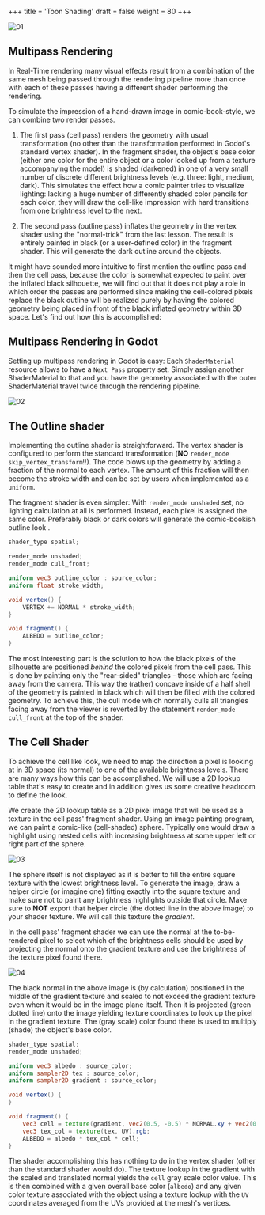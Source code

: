 +++
title = 'Toon Shading'
draft = false
weight = 80
+++

![01](img/01_toonshader_result.png)

## Multipass Rendering

In Real-Time rendering many visual effects result from a combination of the same mesh being passed through the rendering pipeline more than once with each of these passes having a different shader performing the rendering. 

To simulate the impression of a hand-drawn image in comic-book-style, we can combine two render passes.


1. The first pass (cell pass) renders the geometry with usual transformation (no other than the transformation performed in Godot's standard vertex shader). In the fragment shader, the object's base color (either one color for the entire object or a color looked up from a texture accompanying the model) is shaded (darkened) in one of a very small number of discrete different brightness levels (e.g. three: light, medium, dark). This simulates the effect how a comic painter tries to visualize lighting: lacking a huge number of differently shaded color pencils for each color, they will draw the cell-like impression with hard transitions from one brightness level to the next.

2. The second pass (outline pass) inflates the geometry in the vertex shader using the "normal-trick" from the last lesson. The result is entirely painted in black (or a user-defined color) in the fragment shader. This will generate the dark outline around the objects.

It might have sounded more intuitive to first mention the outline pass and then the cell pass, because the color is somewhat expected to paint over the inflated black silhouette, we will find out that it does not play a role in which order the passes are performed since making the cell-colored pixels replace the black outline will be realized purely by having the colored geometry being placed in front of the black inflated geometry within 3D space. Let's find out how this is accomplished:


## Multipass Rendering in Godot

Setting up multipass rendering in Godot is easy: Each `ShaderMaterial` resource allows to have a `Next Pass` property set. Simply assign another ShaderMaterial to that and you have the geometry associated with the outer ShaderMaterial travel twice through the rendering pipeline.

![02](img/02_next_pass_property.png)

## The Outline shader

Implementing the outline shader is straightforward. The vertex shader is configured to perform the standard transformation (**NO** `render_mode skip_vertex_transform`!!). The code blows up the geometry by adding a fraction of the normal to each vertex. The amount of this fraction will then become the stroke width and can be set by users when implemented as a `uniform`.

The fragment shader is even simpler: With `render_mode unshaded` set, no lighting calculation at all is performed. Instead, each pixel is assigned the same color. Preferably black or dark colors will generate the comic-bookish outline look .

```glsl
shader_type spatial;

render_mode unshaded;
render_mode cull_front;

uniform vec3 outline_color : source_color;
uniform float stroke_width;

void vertex() {
	VERTEX += NORMAL * stroke_width;
}

void fragment() {
	ALBEDO = outline_color;
}
```

The most interesting part is the solution to how the black pixels of the silhouette are positioned _behind_ the colored pixels from the cell pass. This is done by painting only the "rear-sided" triangles - those which are facing away from the camera. This way the (rather) concave inside of a half shell of the geometry is painted in black which will then be filled with the colored geometry. To achieve this, the cull mode which normally culls all triangles facing away from the viewer is reverted by the statement `render_mode cull_front` at the top of the shader.

## The Cell Shader

To achieve the cell like look, we need to map the direction a pixel is looking at in 3D space (its normal) to one of the available brightness levels. There are many ways how this can be accomplished. We will use a 2D lookup table that's easy to create and in addition gives us some creative headroom to define the look.

We create the 2D lookup table as a 2D pixel image that will be used as a texture in the cell pass' fragment shader. Using an image painting program, we can paint a comic-like (cell-shaded) sphere. Typically one would draw a highlight using nested cells with increasing brightness at some upper left or right part of the sphere. 

![03](img/03_cell_gradient.png)

The sphere itself is not displayed as it is better to fill the entire square texture with the lowest brightness level. To generate the image, draw a helper circle (or imagine one) fitting exactly into the square texture and make sure not to paint any brightness highlights outside that circle. Make sure to **NOT** export that helper circle (the dotted line in the above image) to your shader texture. We will call this texture the _gradient_.

In the cell pass' fragment shader we can use the normal at the to-be-rendered pixel to select which of the brightness cells should be used by projecting the normal onto the gradient texture and use the brightness of the texture pixel found there.

![04](img/04_normal_projection.png)

The black normal in the above image is (by calculation) positioned in the middle of the gradient texture and scaled to not exceed the gradient texture even when it would be in the image plane itself. Then it is projected (green dotted line) onto the image yielding texture coordinates to look up the pixel in the gradient texture. The (gray scale) color found there is used to multiply (shade) the object's base color.


```glsl
shader_type spatial;
render_mode unshaded;

uniform vec3 albedo : source_color;
uniform sampler2D tex : source_color;
uniform sampler2D gradient : source_color;

void vertex() {
}

void fragment() {
	vec3 cell = texture(gradient, vec2(0.5, -0.5) * NORMAL.xy + vec2(0.5, 0.5)).rgb;
	vec3 tex_col = texture(tex, UV).rgb;
	ALBEDO = albedo * tex_col * cell;
}
```

The shader accomplishing this has nothing to do in the vertex shader (other than the standard shader would do). The texture lookup in the gradient with the scaled and translated normal yields the `cell` gray scale color value. This is then combined with a given overall base color (`albedo`) and any given color texture associated with the object using a texture lookup with the `UV` coordinates averaged from the UVs provided at the mesh's vertices.